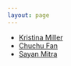 ```yaml
---
layout: page
---
```


- [Kristina Miller](https://publish.illinois.edu/kristinamiller/)
- [Chuchu Fan](https://cfan10.web.engr.illinois.edu/)
- [Sayan Mitra](http://mitras.ece.illinois.edu/)
